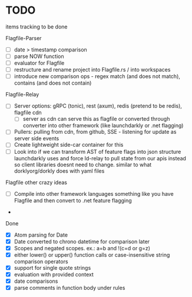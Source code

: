 # TODO

items tracking to be done

Flagfile-Parser

- [ ] date > timestamp comparison
- [ ] parse NOW function
- [ ] evaluator for Flagfile
- [ ] restructure and rename project into Flagfile.rs / into workspaces
- [ ] introduce new comparison ops - regex match (and does not match), contains (and does not contain)

Flagfile-Relay

- [ ] Server options: gRPC (tonic), rest (axum), redis (pretend to be redis), flagfile cdn
  - [ ] server as cdn can serve this as flagfile or converted through converter into other framework (like launchdarkly or .net flagging)
- [ ] Pullers: pulling from cdn, from github, SSE - listening for update as server side events
- [ ] Create lightweight side-car container for this
- [ ] Look into if we can transform AST of feature flags into json structure launchdarkly uses and force ld-relay to pull state from our apis instead so client libraries doesnt need to change. similar to what dorklyorg/dorkly does with yaml files

Flagfile other crazy ideas

- [ ] Compile into other framework languages something like you have Flagfile and then convert to .net feature flagging
- 

Done

- [x] Atom parsing for Date
- [x] Date converted to chrono datetime for comparison later
- [x] Scopes and negated scopes. ex.: a=b and !(c=d or g=z)
- [x] either lower() or upper() function calls or case-insensitive string comparison operators
- [x] support for single quote strings
- [x] evaluation with provided context
- [x] date comparisons
- [x] parse comments in function body under rules
